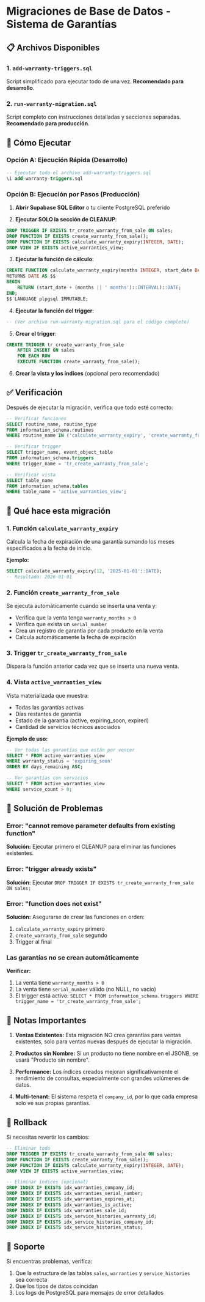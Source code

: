 # Migraciones de Base de Datos - Sistema de Garantías

## 📋 Archivos Disponibles

### 1. `add-warranty-triggers.sql`
Script simplificado para ejecutar todo de una vez. **Recomendado para desarrollo**.

### 2. `run-warranty-migration.sql`
Script completo con instrucciones detalladas y secciones separadas. **Recomendado para producción**.

## 🚀 Cómo Ejecutar

### Opción A: Ejecución Rápida (Desarrollo)

```sql
-- Ejecutar todo el archivo add-warranty-triggers.sql
\i add-warranty-triggers.sql
```

### Opción B: Ejecución por Pasos (Producción)

1. **Abrir Supabase SQL Editor** o tu cliente PostgreSQL preferido

2. **Ejecutar SOLO la sección de CLEANUP**:
```sql
DROP TRIGGER IF EXISTS tr_create_warranty_from_sale ON sales;
DROP FUNCTION IF EXISTS create_warranty_from_sale();
DROP FUNCTION IF EXISTS calculate_warranty_expiry(INTEGER, DATE);
DROP VIEW IF EXISTS active_warranties_view;
```

3. **Ejecutar la función de cálculo**:
```sql
CREATE FUNCTION calculate_warranty_expiry(months INTEGER, start_date DATE)
RETURNS DATE AS $$
BEGIN
    RETURN (start_date + (months || ' months')::INTERVAL)::DATE;
END;
$$ LANGUAGE plpgsql IMMUTABLE;
```

4. **Ejecutar la función del trigger**:
```sql
-- (Ver archivo run-warranty-migration.sql para el código completo)
```

5. **Crear el trigger**:
```sql
CREATE TRIGGER tr_create_warranty_from_sale
    AFTER INSERT ON sales
    FOR EACH ROW
    EXECUTE FUNCTION create_warranty_from_sale();
```

6. **Crear la vista y los índices** (opcional pero recomendado)

## ✅ Verificación

Después de ejecutar la migración, verifica que todo esté correcto:

```sql
-- Verificar funciones
SELECT routine_name, routine_type
FROM information_schema.routines 
WHERE routine_name IN ('calculate_warranty_expiry', 'create_warranty_from_sale');

-- Verificar trigger
SELECT trigger_name, event_object_table
FROM information_schema.triggers 
WHERE trigger_name = 'tr_create_warranty_from_sale';

-- Verificar vista
SELECT table_name
FROM information_schema.tables 
WHERE table_name = 'active_warranties_view';
```

## 🔧 Qué hace esta migración

### 1. Función `calculate_warranty_expiry`
Calcula la fecha de expiración de una garantía sumando los meses especificados a la fecha de inicio.

**Ejemplo:**
```sql
SELECT calculate_warranty_expiry(12, '2025-01-01'::DATE);
-- Resultado: 2026-01-01
```

### 2. Función `create_warranty_from_sale`
Se ejecuta automáticamente cuando se inserta una venta y:
- Verifica que la venta tenga `warranty_months > 0`
- Verifica que exista un `serial_number`
- Crea un registro de garantía por cada producto en la venta
- Calcula automáticamente la fecha de expiración

### 3. Trigger `tr_create_warranty_from_sale`
Dispara la función anterior cada vez que se inserta una nueva venta.

### 4. Vista `active_warranties_view`
Vista materializada que muestra:
- Todas las garantías activas
- Días restantes de garantía
- Estado de la garantía (active, expiring_soon, expired)
- Cantidad de servicios técnicos asociados

**Ejemplo de uso:**
```sql
-- Ver todas las garantías que están por vencer
SELECT * FROM active_warranties_view 
WHERE warranty_status = 'expiring_soon'
ORDER BY days_remaining ASC;

-- Ver garantías con servicios
SELECT * FROM active_warranties_view 
WHERE service_count > 0;
```

## 🐛 Solución de Problemas

### Error: "cannot remove parameter defaults from existing function"
**Solución:** Ejecutar primero el CLEANUP para eliminar las funciones existentes.

### Error: "trigger already exists"
**Solución:** Ejecutar `DROP TRIGGER IF EXISTS tr_create_warranty_from_sale ON sales;`

### Error: "function does not exist"
**Solución:** Asegurarse de crear las funciones en orden:
1. `calculate_warranty_expiry` primero
2. `create_warranty_from_sale` segundo
3. Trigger al final

### Las garantías no se crean automáticamente
**Verificar:**
1. La venta tiene `warranty_months > 0`
2. La venta tiene `serial_number` válido (no NULL, no vacío)
3. El trigger está activo: `SELECT * FROM information_schema.triggers WHERE trigger_name = 'tr_create_warranty_from_sale';`

## 📝 Notas Importantes

1. **Ventas Existentes:** Esta migración NO crea garantías para ventas existentes, solo para ventas nuevas después de ejecutar la migración.

2. **Productos sin Nombre:** Si un producto no tiene nombre en el JSONB, se usará "Producto sin nombre".

3. **Performance:** Los índices creados mejoran significativamente el rendimiento de consultas, especialmente con grandes volúmenes de datos.

4. **Multi-tenant:** El sistema respeta el `company_id`, por lo que cada empresa solo ve sus propias garantías.

## 🔄 Rollback

Si necesitas revertir los cambios:

```sql
-- Eliminar todo
DROP TRIGGER IF EXISTS tr_create_warranty_from_sale ON sales;
DROP FUNCTION IF EXISTS create_warranty_from_sale();
DROP FUNCTION IF EXISTS calculate_warranty_expiry(INTEGER, DATE);
DROP VIEW IF EXISTS active_warranties_view;

-- Eliminar índices (opcional)
DROP INDEX IF EXISTS idx_warranties_company_id;
DROP INDEX IF EXISTS idx_warranties_serial_number;
DROP INDEX IF EXISTS idx_warranties_expires_at;
DROP INDEX IF EXISTS idx_warranties_is_active;
DROP INDEX IF EXISTS idx_warranties_sale_id;
DROP INDEX IF EXISTS idx_service_histories_warranty_id;
DROP INDEX IF EXISTS idx_service_histories_company_id;
DROP INDEX IF EXISTS idx_service_histories_status;
```

## 📧 Soporte

Si encuentras problemas, verifica:
1. Que la estructura de las tablas `sales`, `warranties` y `service_histories` sea correcta
2. Que los tipos de datos coincidan
3. Los logs de PostgreSQL para mensajes de error detallados
